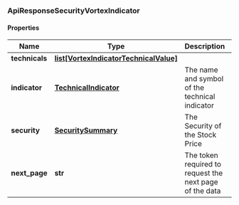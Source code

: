 ### ApiResponseSecurityVortexIndicator

#### Properties
Name | Type | Description | Notes
------------ | ------------- | ------------- | -------------
**technicals** | [**list[VortexIndicatorTechnicalValue]**](VortexIndicatorTechnicalValue.md) |  | [optional] 
**indicator** | [**TechnicalIndicator**](TechnicalIndicator.md) | The name and symbol of the technical indicator | [optional] 
**security** | [**SecuritySummary**](SecuritySummary.md) | The Security of the Stock Price | [optional] 
**next_page** | **str** | The token required to request the next page of the data | [optional] 



